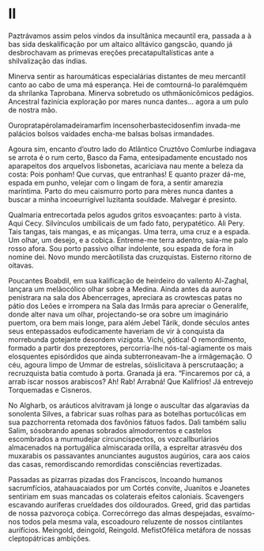 # II

Paztrávamos assim pelos vindos da insultânica mecauntil era, passada a à bas sida deskalificação por um altaico alltávico gangscão, quando já desbrochavam as primevas ereções precatapultalísticas ante a shilvalização das índias.

Minerva sentir as haroumáticas especialárias distantes de meu mercantil canto ao cabo de uma má esperança. Hei de comtourná-lo paralémquém da shrilanka Taprobana. Minerva sobretudo os uthmãonicômicos pedágios. Ancestral fazinícia exploração por mares nunca dantes… agora a um pulo de nostra mão.

Ouropratapérolamadeiramarfim
incensoherbastecidosenfim
invada-me palácios bolsos vaidades
encha-me balsas bolsas irmandades.

Agoura sim, encanto d’outro lado do Atlântico Cruztôvo Comlurbe indiagava se arrota é o rum certo, Basco da Fama, entesipadamente encustado nos aparapeitos dos arqueIvos lisbonetas, acariciava nau mente a beleza da costa: Pois ponham! Que curvas, que entranhas! E quanto prazer dá-me, espada em punho, velejar com o lingam de fora, a sentir amarezia maríntima. Parto do meu caismurro porto para mères nunca dantes a buscar a minha incoeurrigível luzitanta souldade. Malvegar é presinto.

Qualmaria entrecortada pelos agudos gritos esvoaçantes: parto à vista. Aqui Cecy. Silvínculos umbilicais de um fado fato, perypatético. Ali Pery. Tais tangas, tais mangas, e as miçangas. Uma terra, uma cruz e a espada. Um olhar, um desejo, e a cobiça. Entreme-me terra adentro, saia-me palo rosso afora. Sou porto passivo olhar indolente, sou espada de fora in nomine dei. Novo mundo mercãotilista das cruzquistas. Eisterno ritorno de oitavas.

Poucantes Boabdil, em sua kalificação de heirdeiro do vailento Al-Zaghal, lançara um melãocólico olhar sobre a Medina. Ainda antes da aurora penistrara na sala dos Abencerrages, apreciara as crowtescas patas no pátio dos Leões e irrompera na Sala das Irmãs para apreciar o Generalife, donde alter nava um olhar, projectando-se ora sobre um imaginário puertom, ora bem mais longe, para além Jebel Tárik, donde séculos antes seus entepassados eufodicamente haveriam de vir à conquista da morrebunda gotejante desordem vizigota. Vichi, gótica! O remordimento, formado a partir dos prezeptores, percorria-lhe nós-tal-agiamente os mais elosquentes episórdidos que ainda subterroneavam-lhe a irmãgemação. O céu, agoura limpo de Ummar de estrelas, sóislicitava à perscrutaação; a recruzquista batia comtudo à porta. Granada já era. “Fincaremos por cá, a arrab iscar nossos arabiscos? Ah! Rab! Arrabná! Que Kalifrios! Já entrevejo Torquemadas e Cisneros.

No Algharb, os aráuticos alvitravam já longe o auscultar das algaravias da sonolenta Silves, a fabricar suas rolhas para as botelhas portucólicas em sua pazchorrenta retomada dos favônios fátuos fados. Dali também saliu Salim, sósobrando apenas sobrados almodorrentos e castelos escombrados a murmudejar circuncispectos, os vozcallburlários almacenados na portugálica almiscarada orilla, a espreitar atrasvéu dos muxarabis os passavantes anunciantes augustos augúrios, cara aos caios das casas, remordiscando remordidas consciências revertizadas.

Passadas as pizarras pizadas dos Franciscos, Incoando humanos sacrumfícios, atahauacaiados por um Cortés convite, Juanitos e Joanetes sentiriam em suas mancadas os colaterais efeitos caloniais. Scavengers escavando auríferas crueldades dos oildourados. Greed, grid das partidas de nossa pazvoroça cobiça. Correcórrego das almas despejadas, esvaímo-nos todos pela mesma vala, escoadouro reluzente de nossos cintilantes aurifícios. Meingold, deingold, Reingold. MefistOfélica metáfora de nossas cleptopátricas ambições.